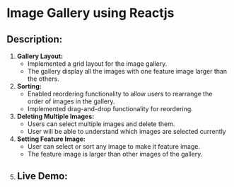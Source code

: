 # Image Gallery using Reactjs

## Description:

1. **Gallery Layout:**
   - Implemented a grid layout for the image gallery.
   - The gallery display all the images with one feature image larger than the others.
2. **Sorting:**
   - Enabled reordering functionality to allow users to rearrange the order of images in the gallery.
   - Implemented drag-and-drop functionality for reordering.
3. **Deleting Multiple Images:**
   - Users can select multiple images and delete them.
   - User will be able to understand which images are selected currently
4. **Setting Feature Image:**
   - User can select or sort any image to make it feature image.
   - The feature image is larger than other images of the gallery.
5. ## **Live Demo:**
